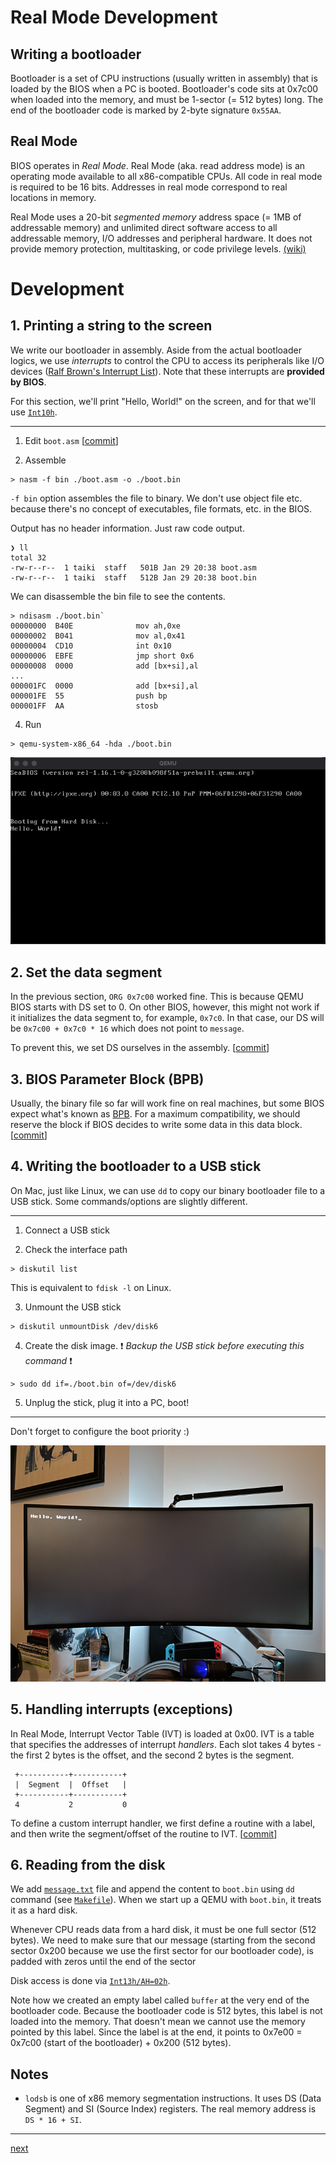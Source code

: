 # Real Mode Development

## Writing a bootloader

Bootloader is a set of CPU instructions (usually written in assembly) that is loaded by the BIOS when a PC is booted. Bootloader's code sits at 0x7c00 when loaded into the memory, and must be 1-sector (= 512 bytes) long. The end of the bootloader code is marked by 2-byte signature `0x55AA`.

## Real Mode

BIOS operates in _Real Mode_. Real Mode (aka. read address mode) is an operating mode available to all x86-compatible CPUs. All code in real mode is required to be 16 bits. Addresses in real mode correspond to real locations in memory.

Real Mode uses a 20-bit _segmented memory_ address space (= 1MB of addressable memory) and unlimited direct software access to all addressable memory, I/O addresses and peripheral hardware. It does not provide memory protection, multitasking, or code privilege levels. [(wiki)](https://en.wikipedia.org/wiki/Real_mode)

# Development

## 1. Printing a string to the screen

We write our bootloader in assembly. Aside from the actual bootloader logics, we use _interrupts_ to control the CPU to access its peripherals like I/O devices ([Ralf Brown's Interrupt List](https://www.ctyme.com/rbrown.htm)). Note that these interrupts are **provided by BIOS**.

For this section, we'll print "Hello, World!" on the screen, and for that we'll use [`Int10h`](http://www.ctyme.com/intr/int-10.htm).

---

1. Edit `boot.asm` [[commit](https://github.com/taikiy/kernel/commit/fa5ced2e4e5b3dab0105ed001ef021cc7759e329#diff-ef96aa02ede6928fc12bc906ab8b222af1250dde26bb066466d339e48ab4e658)]

2. Assemble

```shell
> nasm -f bin ./boot.asm -o ./boot.bin
```

`-f bin` option assembles the file to binary. We don't use object file etc. because there's no concept of executables, file formats, etc. in the BIOS.

Output has no header information. Just raw code output.

```shell
❯ ll
total 32
-rw-r--r--  1 taiki  staff   501B Jan 29 20:38 boot.asm
-rw-r--r--  1 taiki  staff   512B Jan 29 20:38 boot.bin
```

We can disassemble the bin file to see the contents.

```shell
> ndisasm ./boot.bin`
00000000  B40E              mov ah,0xe
00000002  B041              mov al,0x41
00000004  CD10              int 0x10
00000006  EBFE              jmp short 0x6
00000008  0000              add [bx+si],al
...
000001FC  0000              add [bx+si],al
000001FE  55                push bp
000001FF  AA                stosb
```

4. Run

```shell
> qemu-system-x86_64 -hda ./boot.bin
```

![Print "Hello, World!"](./img/real_mode/hello_world.png)

## 2. Set the data segment

In the previous section, `ORG 0x7c00` worked fine. This is because QEMU BIOS starts with DS set to 0. On other BIOS, however, this might not work if it initializes the data segment to, for example, `0x7c0`. In that case, our DS will be `0x7c00 + 0x7c0 * 16` which does not point to `message`.

To prevent this, we set DS ourselves in the assembly. [[commit](https://github.com/taikiy/kernel/commit/6b08bf6ba316d4bcc16c7f214151aca9cfdcfab7#diff-ef96aa02ede6928fc12bc906ab8b222af1250dde26bb066466d339e48ab4e658)]

## 3. BIOS Parameter Block (BPB)

Usually, the binary file so far will work fine on real machines, but some BIOS expect what's known as [BPB](https://wiki.osdev.org/FAT#BPB_.28BIOS_Parameter_Block.29). For a maximum compatibility, we should reserve the block if BIOS decides to write some data in this data block. [[commit](https://github.com/taikiy/kernel/commit/ec33f9a20982be55a0caf5eb59890048b4cfd064#diff-ef96aa02ede6928fc12bc906ab8b222af1250dde26bb066466d339e48ab4e658)]

## 4. Writing the bootloader to a USB stick

On Mac, just like Linux, we can use `dd` to copy our binary bootloader file to a USB stick. Some commands/options are slightly different.

---

1. Connect a USB stick

2. Check the interface path

```shell
> diskutil list
```

This is equivalent to `fdisk -l` on Linux.

3. Unmount the USB stick

```shell
> diskutil unmountDisk /dev/disk6
```

4. Create the disk image. ❗ _Backup the USB stick before executing this command_ ❗

```shell
> sudo dd if=./boot.bin of=/dev/disk6
```

5. Unplug the stick, plug it into a PC, boot!

---

Don't forget to configure the boot priority :)

![Real PC "Hello, World!"](./img/real_mode/real_machine_hello_world.png)

## 5. Handling interrupts (exceptions)

In Real Mode, Interrupt Vector Table (IVT) is loaded at 0x00. IVT is a table that specifies the addresses of interrupt _handlers_. Each slot takes 4 bytes - the first 2 bytes is the offset, and the second 2 bytes is the segment.

```
 +-----------+-----------+
 |  Segment  |  Offset   |
 +-----------+-----------+
 4           2           0
```

To define a custom interrupt handler, we first define a routine with a label, and then write the segment/offset of the routine to IVT. [[commit](https://github.com/taikiy/kernel/commit/8a5fb00bc8bdaf47af6cb9de8ac107e8a6655db6#diff-ef96aa02ede6928fc12bc906ab8b222af1250dde26bb066466d339e48ab4e658)]

## 6. Reading from the disk

We add [`message.txt`](../message.txt) file and append the content to `boot.bin` using `dd` command (see [`Makefile`](../Makefile)). When we start up a QEMU with `boot.bin`, it treats it as a hard disk.

Whenever CPU reads data from a hard disk, it must be one full sector (512 bytes). We need to make sure that our message (starting from the second sector 0x200 because we use the first sector for our bootloader code), is padded with zeros until the end of the sector

Disk access is done via [`Int13h/AH=02h`](http://www.ctyme.com/intr/rb-0607.htm).

Note how we created an empty label called `buffer` at the very end of the bootloader code. Because the bootloader code is 512 bytes, this label is not loaded into the memory. That doesn't mean we cannot use the memory pointed by this label. Since the label is at the end, it points to 0x7e00 = 0x7c00 (start of the bootloader) + 0x200 (512 bytes).

## Notes

- `lodsb` is one of x86 memory segmentation instructions. It uses DS (Data Segment) and SI (Source Index) registers. The real memory address is `DS * 16 + SI`.

---

[next](./protected_mode_development_1.md)
